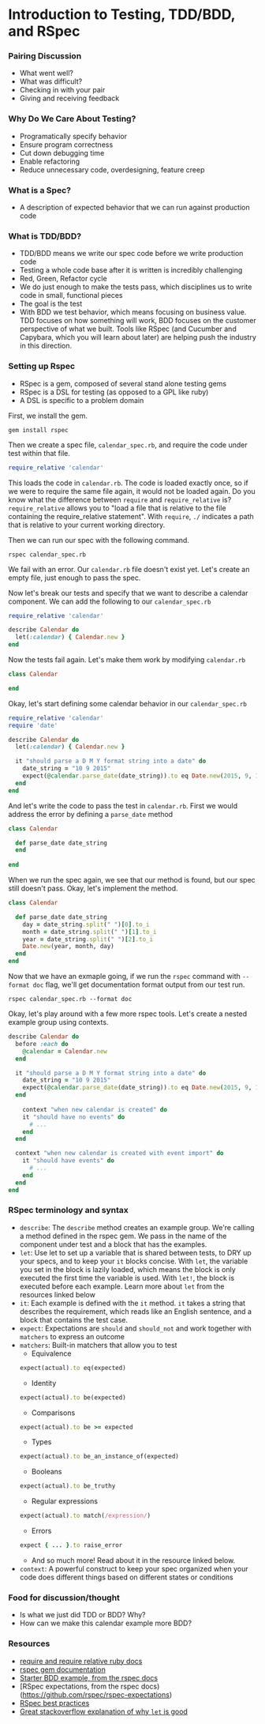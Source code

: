 # Introduction to Testing, TDD/BDD, and RSpec

### Pairing Discussion
- What went well?
- What was difficult?
- Checking in with your pair
- Giving and receiving feedback

### Why Do We Care About Testing?
- Programatically specify behavior
- Ensure program correctness
- Cut down debugging time
- Enable refactoring
- Reduce unnecessary code, overdesigning, feature creep

### What is a Spec?
- A description of expected behavior that we can run against production code

### What is TDD/BDD?
- TDD/BDD means we write our spec code before we write production code
- Testing a whole code base after it is written is incredibly challenging
- Red, Green, Refactor cycle
- We do just enough to make the tests pass, which disciplines us to write code in small, functional pieces
- The goal is the test
- With BDD we test behavior, which means focusing on business value. TDD focuses on how something will work, BDD focuses on the customer perspective of what we built.  Tools like RSpec (and Cucumber and Capybara, which you will learn about later) are helping push the industry in this direction.

### Setting up Rspec
- RSpec is a gem, composed of several stand alone testing gems
- RSpec is a DSL for testing (as opposed to a GPL like ruby)
- A DSL is specific to a problem domain

First, we install the gem.

```
gem install rspec
```

Then we create a spec file, `calendar_spec.rb`, and require the code under test within that file.

```ruby
require_relative 'calendar'
```

This loads the code in `calendar.rb`.  The code is loaded exactly once, so if we were to require the same file again, it would not be loaded again.  Do you know what the difference between `require` and `require_relative` is?  `require_relative` allows you to "load a file that is relative to the file containing the require_relative statement". With `require`, `./` indicates a path that is relative to your current working directory.

Then we can run our spec with the following command.

```
rspec calendar_spec.rb 
```

We fail with an error.  Our `calendar.rb` file doesn't exist yet.  Let's create an empty file, just enough to pass the spec.

Now let's break our tests and specify that we want to describe a calendar component.  We can add the following to our `calendar_spec.rb`

```ruby
require_relative 'calendar'

describe Calendar do
  let(:calendar) { Calendar.new }
end
```

Now the tests fail again.  Let's make them work by modifying `calendar.rb`

```ruby
class Calendar

end
```

Okay, let's start defining some calendar behavior in our `calendar_spec.rb`

```ruby
require_relative 'calendar'
require 'date'

describe Calendar do
  let(:calendar) { Calendar.new }

  it "should parse a D M Y format string into a date" do
    date_string = "10 9 2015"
    expect(@calendar.parse_date(date_string)).to eq Date.new(2015, 9, 10)
  end
end
```

And let's write the code to pass the test in `calendar.rb`.  First we would address the error by defining a `parse_date` method

```ruby
class Calendar

  def parse_date date_string
  end
  
end
```

When we run the spec again, we see that our method is found, but our spec still doesn't pass.  Okay, let's implement the method.

```ruby
class Calendar

  def parse_date date_string
    day = date_string.split(" ")[0].to_i
    month = date_string.split(" ")[1].to_i
    year = date_string.split(" ")[2].to_i
    Date.new(year, month, day)
  end
end
```

Now that we have an exmaple going, if we run the `rspec` command with `--format doc` flag, we'll get documentation format output from our test run.
```
rspec calendar_spec.rb --format doc
```

Okay, let's play around with a few more rspec tools.  Let's create a nested example group using contexts.

```ruby
describe Calendar do
  before :each do
    @calendar = Calendar.new
  end

  it "should parse a D M Y format string into a date" do
    date_string = "10 9 2015"
    expect(@calendar.parse_date(date_string)).to eq Date.new(2015, 9, 10)
  end
  
    context "when new calendar is created" do
    it "should have no events" do
      # ...
    end
  end

  context "when new calendar is created with event import" do
    it "should have events" do
      # ...
    end
  end
end
```

### RSpec terminology and syntax
- `describe`: The `describe` method creates an example group.  We're calling a method defined in the rspec gem.  We pass in the name of the component under test and a block that has the examples.
- `let`: Use let to set up a variable that is shared between tests, to DRY up your specs, and to keep your `it` blocks concise.  With `let`, the variable you set in the block is lazily loaded, which means the block is only executed the first time the variable is used.  With `let!`, the block is executed before each example.  Learn more about `let` from the resources linked below
- `it`: Each example is defined with the `it` method.  `it` takes a string that describes the requirement, which reads like an English sentence, and a block that contains the test case.
- `expect`: Expectations are `should` and `should_not` and work together with `matchers` to express an outcome
- `matchers`: Built-in matchers that allow you to test
   - Equivalence 
    ```ruby
    expect(actual).to eq(expected)
    ```
   - Identity 
    ```ruby
    expect(actual).to be(expected)
    ```
   - Comparisons 
    ```ruby
    expect(actual).to be >= expected
    ``` 
   - Types 
    ```ruby
    expect(actual).to be_an_instance_of(expected)
    ```
   - Booleans 
    ```ruby
    expect(actual).to be_truthy
    ```
   - Regular expressions 
    ```ruby
    expect(actual).to match(/expression/)
    ```
   - Errors 
    ```ruby
    expect { ... }.to raise_error
    ```
   - And so much more!  Read about it in the resource linked below.
- `context`: A powerful construct to keep your spec organized when your code does different things based on different states or conditions

### Food for discussion/thought
- Is what we just did TDD or BDD?  Why?
- How can we make this calendar example more BDD?

### Resources
- [require and require relative ruby docs](http://ruby-doc.org/core-2.1.2/Kernel.html)
- [rspec gem documentation](http://rspec.info/documentation/)
- [Starter BDD example, from the rspec docs](http://rspec.info/documentation/3.3/rspec-core/#Get_Started)
- [RSpec expectations, from the rspec docs)(https://github.com/rspec/rspec-expectations)
- [RSpec best practices](http://betterspecs.org/)
- [Great stackoverflow explanation of why `let` is good](http://stackoverflow.com/questions/5359558/when-to-use-rspec-let/5359979#5359979)

